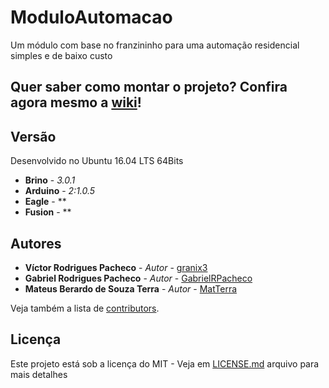 # ModuloAutomacao
Um módulo com base no franzininho para uma automação residencial simples e de baixo custo

## Quer saber como montar o projeto? Confira agora mesmo a [wiki](https://github.com/BrinoOficial/ModuloAutomacao/wiki)!

## Versão
Desenvolvido no Ubuntu 16.04 LTS 64Bits
* **Brino** - *3.0.1*
* **Arduino** - *2:1.0.5*
* **Eagle** - **
* **Fusion** - **

## Autores

* **Víctor Rodrigues Pacheco** - *Autor* - [granix3](https://github.com/granix3)
* **Gabriel Rodrigues Pacheco** - *Autor* - [GabrielRPacheco](https://github.com/gabrielRPacheco)
* **Mateus Berardo de Souza Terra** - *Autor* - [MatTerra](https://github.com/MatTerra)

Veja também a lista de [contributors](https://github.com/BrinoOficial/ModuloAutomacao/graphs/contributors).

## Licença

Este projeto está sob a licença do MIT - Veja em [LICENSE.md](LICENSE.md) arquivo para mais detalhes

